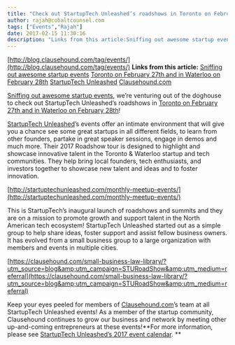 ```yaml
---
title: "Check out StartupTech Unleashed’s roadshows in Toronto on February 27th and in Waterloo on February 28th!"
author: rajah@cobaltcounsel.com
tags: ["Events","Rajah"]
date: 2017-02-15 11:30:16
description: "Links from this article:Sniffing out awesome startup eventsToronto on February 27th and in Waterloo on February 28thStartupTech UnleashedClausehound.com..."
---
```


[http://blog.clausehound.com/tag/events/](http://blog.clausehound.com/tag/events/)
**Links from this article:**
[Sniffing out awesome startup events](http://blog.clausehound.com/tag/events/)
[Toronto on February 27th and in Waterloo on February 28th](http://startuptechunleashed.com/event-calendar/)
[StartupTech Unleashed](http://startuptechunleashed.com/monthly-meetup-events/)
[Clausehound.com](https://clausehound.com/small-business-law-library/?utm_source=blog&amp;utm_campaign=STURoadShow&amp;utm_medium=referral)

[Sniffing out awesome startup events](http://blog.clausehound.com/tag/events/), we’re venturing out of the doghouse to check out StartupTech Unleashed’s roadshows in [Toronto on February 27th and in Waterloo on February 28th](http://startuptechunleashed.com/event-calendar/)! 

 

[StartupTech Unleashed](http://startuptechunleashed.com/monthly-meetup-events/)’s events offer an intimate environment that will give you a chance see some great startups in all different fields, to learn from other founders, partake in great speaker sessions, engage in demos and much more. Their 2017 Roadshow tour is designed to highlight and showcase innovative talent in the Toronto & Waterloo startup and tech communities. They help bring local founders, tech enthusiasts, and investors together to showcase new talent and ideas and to foster innovation.

 

[http://startuptechunleashed.com/monthly-meetup-events/](http://startuptechunleashed.com/monthly-meetup-events/)

 

This is StartupTech’s inaugural launch of roadshows and summits and they are on a mission to promote  growth and support talent in the North American tech ecosystem! StartupTech Unleashed started out as a simple group to help share ideas, foster support and assist fellow business owners. It has evolved from a small business group to a large organization with members and events in multiple cities.

 

[https://clausehound.com/small-business-law-library/?utm_source=blog&amp;utm_campaign=STURoadShow&amp;utm_medium=referral](https://clausehound.com/small-business-law-library/?utm_source=blog&amp;utm_campaign=STURoadShow&amp;utm_medium=referral)

 

Keep your eyes peeled for members of [Clausehound.com](https://clausehound.com/small-business-law-library/?utm_source=blog&amp;utm_campaign=STURoadShow&amp;utm_medium=referral)’s team at all StartupTech Unleashed events! As a member of the startup community, Clausehound continues to grow our business and network by meeting other up-and-coming entrepreneurs at these events!**For more information, please see [StartupTech Unleashed’s 2017 event calendar](http://startuptechunleashed.com/event-calendar/). **